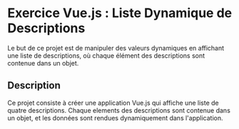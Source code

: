 # Exercice Vue.js : Liste Dynamique de Descriptions

Le but de ce projet est de manipuler des valeurs dynamiques en affichant une liste de descriptions, où chaque élément des descriptions sont contenue dans un objet.

## Description

Ce projet consiste à créer une application Vue.js qui affiche une liste de quatre descriptions. Chaque elements des descriptions sont contenue dans un objet, et les données sont rendues dynamiquement dans l'application.
